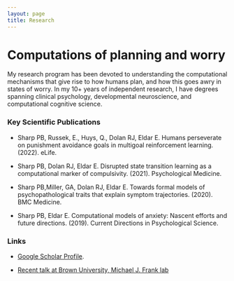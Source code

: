 ```yaml
---
layout: page
title: Research
---
```


# Computations of planning and worry 

My research program has been devoted to understanding the computational mechanisms that give rise to how humans plan, and how this goes awry in states of worry. In my 10+ years of independent research, I have degrees spanning clinical psychology, developmental neuroscience, and computational cognitive science.

### Key Scientific Publications

- Sharp PB, Russek, E., Huys, Q., Dolan RJ, Eldar E. Humans perseverate on punishment avoidance goals in multigoal
reinforcement learning. (2022). eLife.

- Sharp PB, Dolan RJ, Eldar E. Disrupted state transition learning as a computational marker of compulsivity. (2021).
Psychological Medicine.

- Sharp PB,Miller, GA, Dolan RJ, Eldar E. Towards formal models of psychopathological traits that explain symptom
trajectories. (2020). BMC Medicine.

- Sharp PB, Eldar E. Computational models of anxiety: Nascent efforts and future directions. (2019). Current Directions in Psychological Science.

### Links

- [Google Scholar Profile](https://scholar.google.com/citations?user=KXU4cS8AAAAJ&hl=en).

- [Recent talk at Brown University, Michael J. Frank lab](https://www.youtube.com/watch?v=5BtMvFwU7mk)